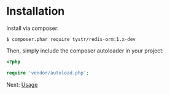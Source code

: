 Installation
============

Install via composer:

    $ composer.phar require tystr/redis-orm:1.x-dev
    
Then, simply include the composer autoloader in your project:
```PHP
<?php

require 'vendor/autoload.php';
```
    
Next: [Usage](02-usage.md)